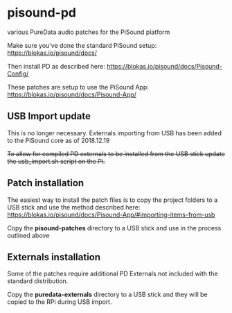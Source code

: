 # pisound-pd
various PureData audio patches for the PiSound platform

Make sure you've done the standard PiSound setup:
https://blokas.io/pisound/docs/

Then install PD as described here:
https://blokas.io/pisound/docs/Pisound-Config/

These patches are setup to use the PiSound App:
https://blokas.io/pisound/docs/Pisound-App/

## USB Import update

This is no longer necessary. Externals importing from USB has been added to the PiSound core as of 2018.12.19

~~To allow for compiled PD externals to be installed from the USB stick update the usb_import.sh script on the Pi.~~

## Patch installation

The easiest way to install the patch files is to copy the project folders to a USB stick and use the method described here:
https://blokas.io/pisound/docs/Pisound-App/#importing-items-from-usb

Copy the **pisound-patches** directory to a USB stick and use in the process outlined above

## Externals installation

Some of the patches require additional PD Externals not included with the standard distribution.

Copy the **puredata-externals** directory to a USB stick and they will be copied to the RPi during USB import.

